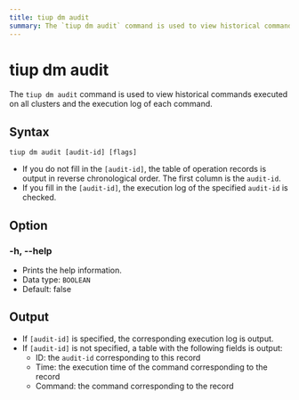 ```yaml
---
title: tiup dm audit
summary: The `tiup dm audit` command is used to view historical commands executed on all clusters and the execution log of each command. If `[audit-id]` is not filled, the table of operation records is output in reverse chronological order, showing the `audit-id`, execution time, and command. If `[audit-id]` is filled, the execution log of the specified `audit-id` is checked. The `-h, --help` option prints help information. If `[audit-id]` is specified, the corresponding execution log is output. If not specified, a table with the fields ID, Time, and Command is output.
---
```


# tiup dm audit

The `tiup dm audit` command is used to view historical commands executed on all clusters and the execution log of each command.

## Syntax

```shell
tiup dm audit [audit-id] [flags]
```

- If you do not fill in the `[audit-id]`, the table of operation records is output in reverse chronological order. The first column is the `audit-id`.
- If you fill in the `[audit-id]`, the execution log of the specified `audit-id` is checked.

## Option

### -h, --help

- Prints the help information.
- Data type: `BOOLEAN`
- Default: false

## Output

- If `[audit-id]` is specified, the corresponding execution log is output.
- If `[audit-id]` is not specified, a table with the following fields is output:
    - ID: the `audit-id` corresponding to this record
    - Time: the execution time of the command corresponding to the record
    - Command: the command corresponding to the record

